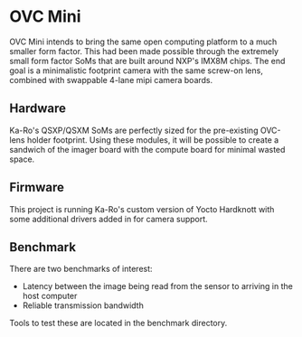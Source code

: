 # OVC Mini

OVC Mini intends to bring the same open computing platform to a much smaller form factor.
This had been made possible through the extremely small form factor SoMs that are built
around NXP's IMX8M chips. The end goal is a minimalistic footprint camera with the same
screw-on lens, combined with swappable 4-lane mipi camera boards.

## Hardware

Ka-Ro's QSXP/QSXM SoMs are perfectly sized for the pre-existing OVC-lens holder footprint.
Using these modules, it will be possible to create a sandwich of the imager board with the
compute board for minimal wasted space.

## Firmware

This project is running Ka-Ro's custom version of Yocto Hardknott with some additional drivers
added in for camera support.

## Benchmark

There are two benchmarks of interest:
* Latency between the image being read from the sensor to arriving in the host computer
* Reliable transmission bandwidth

Tools to test these are located in the benchmark directory.

